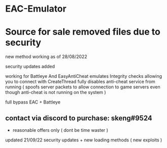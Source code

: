 # EAC-Emulator
# Source for sale removed files due to security





new method working as of 28/08/2022 

security updates added

working for Battleye And EasyAntiCheat 
emulates Integrity checks allowing you to connect with CreateThread 
fully disables anti-cheat service from running ( spoofs server packets to allow connection to game servers even though anti-cheat is not running on the system )

full bypass EAC + Battleye 

## contact via discord to purchase: skeng#9524
- reasonable offers only ( dont be time waster )

updated 21/09/22
security updates + new loading methods ( new exploits )
